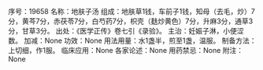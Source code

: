 序号：19658
名称：地肤子汤
组成：地肤草1钱，车前子1钱，知母（去毛，炒）7分，黄芩7分，赤茯苓7分，白芍药7分，枳壳（麸炒黄色）7分，升麻3分，通草3分，甘草3分。
出处：《医学正传》卷七引《录验》。
主治：妊娠子淋，小便涩数。
加减：None
功效：None
用法用量：水1盏半，煎至1盏，温服。
制备方法：上切细，作1服。
临床应用：None
各家论述：None
用药禁忌：None
附注：None
